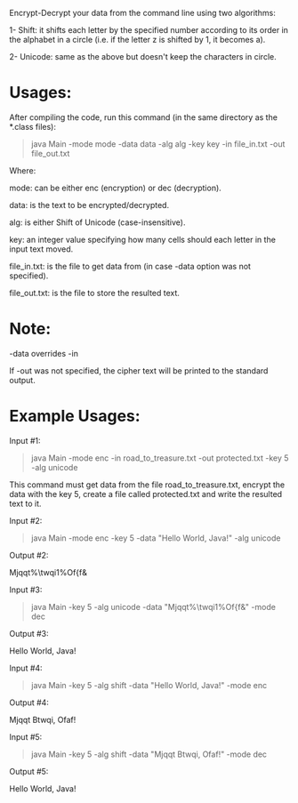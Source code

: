 Encrypt-Decrypt your data from the command line using two algorithms:

1- Shift: it shifts each letter by the specified number according to its order in the alphabet in a circle
(i.e. if the letter z is shifted by 1, it becomes a).

2- Unicode: same as the above but doesn't keep the characters in circle.

# Usages:

After compiling the code, run this command (in the same directory as the *.class files):

> java Main -mode mode -data data -alg alg -key key -in file_in.txt -out file_out.txt

Where:

mode: can be either enc (encryption) or dec (decryption).

data: is the text to be encrypted/decrypted.

alg: is either Shift of Unicode (case-insensitive).

key: an integer value specifying how many cells should each letter in the input text moved.

file_in.txt: is the file to get data from (in case -data option was not specified).

file_out.txt: is the file to store the resulted text.

# Note:

-data overrides -in

If -out was not specified, the cipher text will be printed to the standard output.

# Example Usages:

Input #1:

> java Main -mode enc -in road_to_treasure.txt -out protected.txt -key 5 -alg unicode

This command must get data from the file road_to_treasure.txt, encrypt the data with the key 5,
create a file called protected.txt and write the resulted text to it.

Input #2:

> java Main -mode enc -key 5 -data "Hello World, Java!" -alg unicode

Output #2:

Mjqqt%\twqi1%Of{f&

Input #3:

> java Main -key 5 -alg unicode -data "Mjqqt%\twqi1%Of{f&" -mode dec

Output #3:

Hello World, Java!

Input #4:

> java Main -key 5 -alg shift -data "Hello World, Java!" -mode enc

Output #4:

Mjqqt Btwqi, Ofaf!

Input #5:

> java Main -key 5 -alg shift -data "Mjqqt Btwqi, Ofaf!" -mode dec

Output #5:

Hello World, Java!

